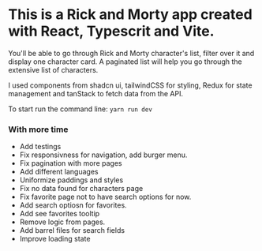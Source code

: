 # This is a Rick and Morty app created with React, Typescrit and Vite.

You'll be able to go through Rick and Morty character's list, filter over it and display one character card.
A paginated list will help you go through the extensive list of characters.

I used components from shadcn ui, tailwindCSS for styling, Redux for state management and tanStack to fetch data from the API.

To start run the command line:
`yarn run dev`

### With more time
- Add testings
- Fix responsivness for navigation, add burger menu.
- Fix pagination with more pages
- Add different languages
- Uniformize paddings and styles
- Fix no data found for characters page
- Fix favorite page not to have search options for now.
- Add search optiosn for favorites.
- Add see favorites tooltip
- Remove logic from pages.
- Add barrel files for search fields
- Improve loading state
